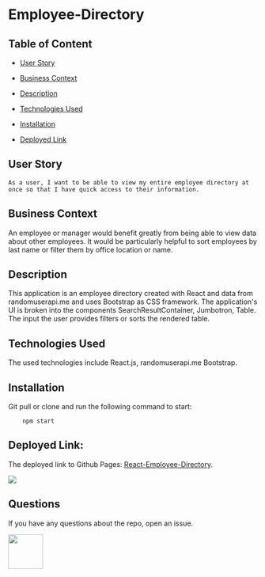 # Employee-Directory

## Table of Content

* [User Story](#User)

* [Business Context](#Business-Context)

* [Description](#Description)

* [Technologies Used](#Technologies-Used)

* [Installation](#Installation)

* [Deployed Link](#Deployed)

## User Story

```
As a user, I want to be able to view my entire employee directory at once so that I have quick access to their information.
```

## Business Context

An employee or manager would benefit greatly from being able to view data about other employees. It would be particularly helpful to sort employees by last name or filter them by office location or name.

## Description

This application is an employee directory created with React and data from randomuserapi.me and uses Bootstrap as CSS framework. The application's UI is broken into the components SearchResultContainer, Jumbotron, Table. The input the user provides filters or sorts the rendered table.

## Technologies Used

The used technologies include React.js, randomuserapi.me Bootstrap.

## Installation

Git pull or clone and run the following command to start:

```
    npm start
``` 

## Deployed Link:

The deployed link to Github Pages: <a href="https://steffield.github.io/User-Directory/">React-Employee-Directory</a>.

![](Emp-Dir.gif)

## Questions

If you have any questions about the repo, open an issue.

<img src="https://avatars0.githubusercontent.com/u/56233744?v=4" width ="70px" height="70px"> 